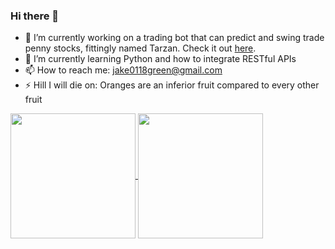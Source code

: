 ### Hi there 👋

- 🔭 I’m currently working on a trading bot that can predict and swing trade penny stocks, fittingly named Tarzan. Check it out [here](https://github.com/greenmachine112/tarzan).
- 🌱 I’m currently learning Python and how to integrate RESTful APIs
- 📫 How to reach me: [jake0118green@gmail.com](mailto:jake0118green@gmail.com)
- ⚡ Hill I will die on: Oranges are an inferior fruit compared to every other fruit
<a href="https://github.com/greenmachine112/github-readme-stats">
  <img height=200 align="center" src="https://github-readme-stats.vercel.app/api?username=greenmachine112&theme=shadow_red&card_width=300&show_icons=true" />
</a>
<a href="https://github.com/anuraghazra/convoychat">
  <img height=200 align="center" src="https://github-readme-stats.vercel.app/api/top-langs/?username=greenmachine112&layout=normal&card_width=300&theme=shadow_red&hide=html" />
</a>
